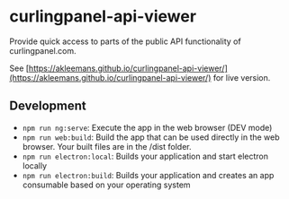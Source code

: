 # curlingpanel-api-viewer

Provide quick access to parts of the public API functionality of curlingpanel.com.

See [https://akleemans.github.io/curlingpanel-api-viewer/](https://akleemans.github.io/curlingpanel-api-viewer/) for live version.


## Development

* `npm run ng:serve`: Execute the app in the web browser (DEV mode) 
* `npm run web:build`: Build the app that can be used directly in the web browser. Your built files are in the /dist folder.
* `npm run electron:local`: Builds your application and start electron locally
* `npm run electron:build`: Builds your application and creates an app consumable based on your operating system
